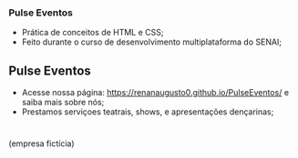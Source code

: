 ### Pulse Eventos
- Prática de conceitos de HTML e CSS;
- Feito durante o curso de desenvolvimento multiplataforma do SENAI;

## Pulse Eventos
- Acesse nossa página: https://renanaugusto0.github.io/PulseEventos/ e saiba mais sobre nós;
- Prestamos serviçoes teatrais, shows, e apresentações dençarinas;
#

(empresa fictícia)
